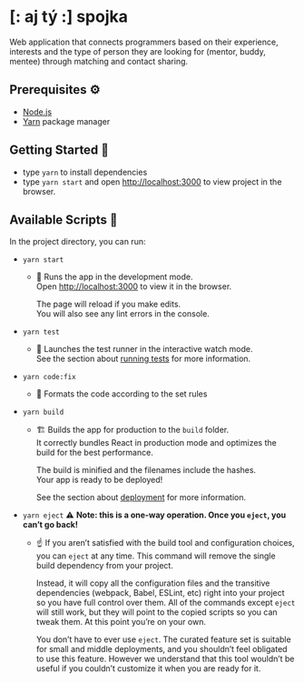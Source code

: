 # [: aj tý :] spojka

Web application that connects programmers based on their experience, interests and the type of person they are looking for (mentor, buddy, mentee) through matching and contact sharing.

## Prerequisites ⚙️

-   [Node.js](https://nodejs.org/en/download/)
-   [Yarn](https://classic.yarnpkg.com/en/docs/getting-started) package manager

## Getting Started 🚀

-   type `yarn` to install dependencies
-   type `yarn start` and open [http://localhost:3000](http://localhost:3000) to view project in the browser.

## Available Scripts 📃

In the project directory, you can run:

-   `yarn start`

    -   🚀 Runs the app in the development mode.\
        Open [http://localhost:3000](http://localhost:3000) to view it in the browser.

        The page will reload if you make edits.\
        You will also see any lint errors in the console.

-   `yarn test`

    -   🧪 Launches the test runner in the interactive watch mode.\
        See the section about [running tests](https://facebook.github.io/create-react-app/docs/running-tests) for more information.

-   `yarn code:fix`

    -   💅 Formats the code according to the set rules

-   `yarn build`

    -   🏗️ Builds the app for production to the `build` folder.\
        It correctly bundles React in production mode and optimizes the build for the best performance.

        The build is minified and the filenames include the hashes.\
        Your app is ready to be deployed!

        See the section about [deployment](https://facebook.github.io/create-react-app/docs/deployment) for more information.

-   `yarn eject` ⚠️ **Note: this is a one-way operation. Once you `eject`, you can’t go back!**

    -   ☝️ If you aren’t satisfied with the build tool and configuration choices, you can `eject` at any time. This command will remove the single build dependency from your project.

        Instead, it will copy all the configuration files and the transitive dependencies (webpack, Babel, ESLint, etc) right into your project so you have full control over them. All of the commands except `eject` will still work, but they will point to the copied scripts so you can tweak them. At this point you’re on your own.

        You don’t have to ever use `eject`. The curated feature set is suitable for small and middle deployments, and you shouldn’t feel obligated to use this feature. However we understand that this tool wouldn’t be useful if you couldn’t customize it when you are ready for it.
